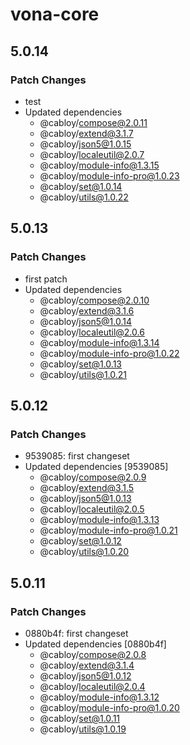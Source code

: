 # vona-core

## 5.0.14

### Patch Changes

- test
- Updated dependencies
  - @cabloy/compose@2.0.11
  - @cabloy/extend@3.1.7
  - @cabloy/json5@1.0.15
  - @cabloy/localeutil@2.0.7
  - @cabloy/module-info@1.3.15
  - @cabloy/module-info-pro@1.0.23
  - @cabloy/set@1.0.14
  - @cabloy/utils@1.0.22

## 5.0.13

### Patch Changes

- first patch
- Updated dependencies
  - @cabloy/compose@2.0.10
  - @cabloy/extend@3.1.6
  - @cabloy/json5@1.0.14
  - @cabloy/localeutil@2.0.6
  - @cabloy/module-info@1.3.14
  - @cabloy/module-info-pro@1.0.22
  - @cabloy/set@1.0.13
  - @cabloy/utils@1.0.21

## 5.0.12

### Patch Changes

- 9539085: first changeset
- Updated dependencies [9539085]
  - @cabloy/compose@2.0.9
  - @cabloy/extend@3.1.5
  - @cabloy/json5@1.0.13
  - @cabloy/localeutil@2.0.5
  - @cabloy/module-info@1.3.13
  - @cabloy/module-info-pro@1.0.21
  - @cabloy/set@1.0.12
  - @cabloy/utils@1.0.20

## 5.0.11

### Patch Changes

- 0880b4f: first changeset
- Updated dependencies [0880b4f]
  - @cabloy/compose@2.0.8
  - @cabloy/extend@3.1.4
  - @cabloy/json5@1.0.12
  - @cabloy/localeutil@2.0.4
  - @cabloy/module-info@1.3.12
  - @cabloy/module-info-pro@1.0.20
  - @cabloy/set@1.0.11
  - @cabloy/utils@1.0.19
